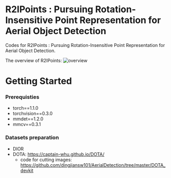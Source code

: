 # R2IPoints : Pursuing Rotation-Insensitive Point Representation for Aerial Object Detection
Codes for R2IPoints : Pursuing Rotation-Insensitive Point Representation for Aerial Object Detection.

The overview of R2IPoints:
![overview]()
# Getting Started  
### Prerequisties
* torch==1.1.0  
* torchvision==0.3.0  
* mmdet==1.2.0  
* mmcv==0.3.1  
### Datasets preparation
* DIOR 
* DOTA: https://captain-whu.github.io/DOTA/
  * code for cutting images: https://github.com/dingjiansw101/AerialDetection/tree/master/DOTA_devkit
